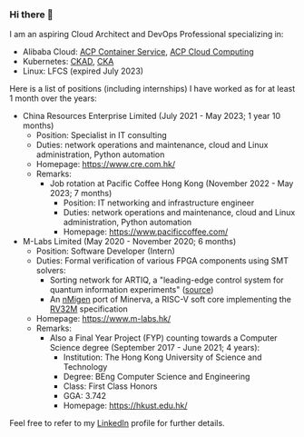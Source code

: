 ### Hi there 👋

I am an aspiring Cloud Architect and DevOps Professional specializing in:

- Alibaba Cloud: [ACP Container Service](https://xuecdn2.aliyunedu.net/img_59375c77ec0159168e867107963cb662.jpg), [ACP Cloud Computing](https://xuecdn2.aliyunedu.net/img_4846465a20f8ed1a4df7d2569e337a58.png)
- Kubernetes: [CKAD](https://www.credly.com/badges/79459ccf-e0ee-4d83-9bee-35722a5394cd), [CKA](https://www.credly.com/badges/eaaa3375-6beb-402a-a751-f29b8499cd30)
- Linux: LFCS (expired July 2023)

Here is a list of positions (including internships) I have worked as for at least 1 month over the years:

- China Resources Enterprise Limited (July 2021 - May 2023; 1 year 10 months)
  - Position: Specialist in IT consulting
  - Duties: network operations and maintenance, cloud and Linux administration, Python automation
  - Homepage: https://www.cre.com.hk/
  - Remarks:
    - Job rotation at Pacific Coffee Hong Kong (November 2022 - May 2023; 7 months)
      - Position: IT networking and infrastructure engineer
      - Duties: network operations and maintenance, cloud and Linux administration, Python automation
      - Homepage: https://www.pacificcoffee.com/
- M-Labs Limited (May 2020 - November 2020; 6 months)
  - Position: Software Developer (Intern)
  - Duties: Formal verification of various FPGA components using SMT solvers:
    - Sorting network for ARTIQ, a "leading-edge control system for quantum information experiments" \([source](http://www.m-labs.hk/experiment-control/artiq/)\)
    - An [nMigen](http://www.m-labs.hk/gateware/nmigen/) port of Minerva, a RISC-V soft core implementing the [RV32M](https://msyksphinz-self.github.io/riscv-isadoc/html/rvm.html) specification
  - Homepage: https://www.m-labs.hk/
  - Remarks:
    - Also a Final Year Project (FYP) counting towards a Computer Science degree (September 2017 - June 2021; 4 years):
      - Institution: The Hong Kong University of Science and Technology
      - Degree: BEng Computer Science and Engineering
      - Class: First Class Honors
      - GGA: 3.742
      - Homepage: https://hkust.edu.hk/

Feel free to refer to my [LinkedIn](https://www.linkedin.com/in/donaldsebleung/) profile for further details.

<!--
**DonaldKellett/DonaldKellett** is a ✨ _special_ ✨ repository because its `README.md` (this file) appears on your GitHub profile.

Here are some ideas to get you started:

- 🔭 I’m currently working on ...
- 🌱 I’m currently learning ...
- 👯 I’m looking to collaborate on ...
- 🤔 I’m looking for help with ...
- 💬 Ask me about ...
- 📫 How to reach me: ...
- 😄 Pronouns: ...
- ⚡ Fun fact: ...
-->
